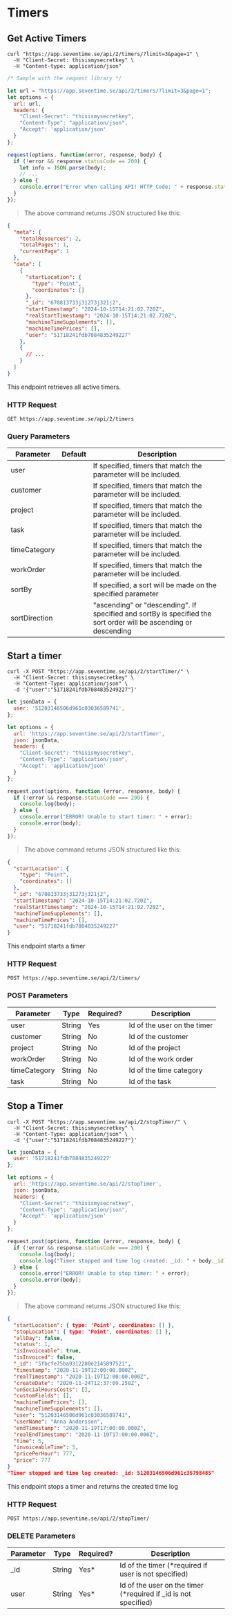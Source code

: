 # Timers
## Get Active Timers


```shell
curl "https://app.seventime.se/api/2/timers/?limit=3&page=1" \
  -H "Client-Secret: thisismysecretkey" \
  -H "Content-type: application/json"
```

```javascript
/* Sample with the request library */

let url = "https://app.seventime.se/api/2/timers/?limit=3&page=1";
let options = {
  url: url,
  headers: {
    "Client-Secret": "thisismysecretkey",
    "Content-Type": "application/json",
    "Accept": 'application/json'
  }
};

request(options, function(error, response, body) {
  if (!error && response.statusCode == 200) {
    let info = JSON.parse(body);
    // ...
  } else {
    console.error("Error when calling API! HTTP Code: " + response.statusCode + ", Error message: " + body.errorMessage);
  }  
});
```

> The above command returns JSON structured like this:

```json
{
  "meta": {
    "totalResources": 2,
    "totalPages": 1,
    "currentPage": 1
  },
  "data": [
    {
      "startLocation": {
        "type": "Point",
        "coordinates": []
      },
      "_id": "670813733j31273j321j2",
      "startTimestamp": "2024-10-15T14:21:02.720Z",
      "realStartTimestamp": "2024-10-15T14:21:02.720Z",
      "machineTimeSupplements": [],
      "machineTimePrices": [],
      "user": "51718241fdb7084835249227"
    },
    {
      // ...
    }
  ]
}
```

This endpoint retrieves all active timers.

### HTTP Request

`GET https://app.seventime.se/api/2/timers`

### Query Parameters

Parameter | Default | Description
--------- | ------- | -----------
user               |  | If specified, timers that match the parameter will be included.
customer           |  | If specified, timers that match the parameter will be included.
project            |  | If specified, timers that match the parameter will be included.
task               |  | If specified, timers that match the parameter will be included.
timeCategory       |  | If specified, timers that match the parameter will be included.
workOrder          |  | If specified, timers that match the parameter will be included.
sortBy             |  | If specified, a sort will be made on the specified parameter
sortDirection      |  | "ascending" or "descending". If specified and sortBy is specified the sort order will be ascending or descending


## Start a timer

```shell
curl -X POST "https://app.seventime.se/api/2/startTimer/" \
  -H "Client-Secret: thisismysecretkey" \
  -H "Content-Type: application/json" \
  -d '{"user":"51718241fdb7084835249227"}'
```

```javascript
let jsonData = {
  user: '51203146506d961c03036589741',
};

let options = {
  url: 'https://app.seventime.se/api/2/startTimer',
  json: jsonData,
  headers: {
    "Client-Secret": "thisismysecretkey",
    "Content-Type": "application/json",
    "Accept": 'application/json'
  }
};

request.post(options, function (error, response, body) {
  if (!error && response.statusCode === 200) {
    console.log(body);
  } else {
    console.error("ERROR! Unable to start timer: " + error);
    console.error(body);
  }
});
```

> The above command returns JSON structured like this:

```json 
{
  "startLocation": {
    "type": "Point",
    "coordinates": []
  },
  "_id": "670813733j31273j321j2",
  "startTimestamp": "2024-10-15T14:21:02.720Z",
  "realStartTimestamp": "2024-10-15T14:21:02.720Z",
  "machineTimeSupplements": [],
  "machineTimePrices": [],
  "user": "51718241fdb7084835249227"
}
```

This endpoint starts a timer

### HTTP Request

`POST https://app.seventime.se/api/2/timers/`

### POST Parameters

Parameter | Type | Required? | Description
--------- | ----------- | ----------- | -----------
user                | String | Yes | Id of the user on the timer
customer            | String | No  | Id of the customer
project             | String | No  | Id of the project
workOrder           | String | No  | Id of the work order
timeCategory        | String | No  | Id of the time category
task                | String | No  | Id of the task

## Stop a Timer

```shell
curl -X POST "https://app.seventime.se/api/2/stopTimer/" \
  -H "Client-Secret: thisismysecretkey" \
  -H "Content-Type: application/json" \
  -d '{"user":"51718241fdb7084835249227"}'
```

```javascript
let jsonData = {
  user: '51718241fdb7084835249227'
};

let options = {
  url: 'https://app.seventime.se/api/2/stopTimer',
  json: jsonData,
  headers: {
    "Client-Secret": "thisismysecretkey",
    "Content-Type": "application/json",
    "Accept": 'application/json'
  }
};

request.post(options, function (error, response, body) {
  if (!error && response.statusCode === 200) {
    console.log(body);
    console.log("Timer stopped and time log created: _id: " + body._id);
  } else {
    console.error("ERROR! Unable to stop timer: " + error);
    console.error(body);
  }
});
```

> The above command returns JSON structured like this:

```json 
{ 
  "startLocation": { type: 'Point', coordinates: [] },
  "stopLocation": { type: 'Point', coordinates: [] },
  "allDay": false,
  "status": 1,
  "isInvoiceable": true,
  "isInvoiced": false,
  "_id": "5fbcfe75ba9312280e2145897521",
  "timestamp": "2020-11-19T12:00:00.000Z",
  "realTimestamp": "2020-11-19T12:00:00.000Z",
  "createDate": "2020-11-24T12:37:09.258Z",
  "unSocialHoursCosts": [],
  "customFields": [],
  "machineTimePrices": [],
  "machineTimeSupplements": [],
  "user": "51203146506d961c03036589741",
  "userName": "Anna Andersson",
  "endTimestamp": "2020-11-19T17:00:00.000Z",
  "realEndTimestamp": "2020-11-19T17:00:00.000Z",
  "time": 5,
  "invoiceableTime": 5,
  "pricePerHour": 777,
  "price": 777
}
"Timer stopped and time log created: _id: 51203146506d961c35798485"
```

This endpoint stops a timer and returns the created time log

### HTTP Request

`POST https://app.seventime.se/api/2/stopTimer/`

### DELETE Parameters

Parameter | Type | Required? | Description
--------- | ----------- |-----------| -----------
_id             | String | Yes*      | Id of the timer (*required if user is not specified)
user            | String | Yes*      | Id of the user on the timer (*required if _id is not specified)

